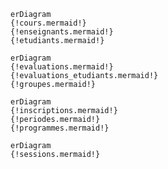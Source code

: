 ``` mermaid
erDiagram  
{!cours.mermaid!}
{!enseignants.mermaid!}
{!etudiants.mermaid!}
```
``` mermaid
erDiagram  
{!evaluations.mermaid!}
{!evaluations_etudiants.mermaid!}
{!groupes.mermaid!}
```
``` mermaid
erDiagram  
{!inscriptions.mermaid!}
{!periodes.mermaid!}
{!programmes.mermaid!}
```
``` mermaid
erDiagram  
{!sessions.mermaid!}
```
